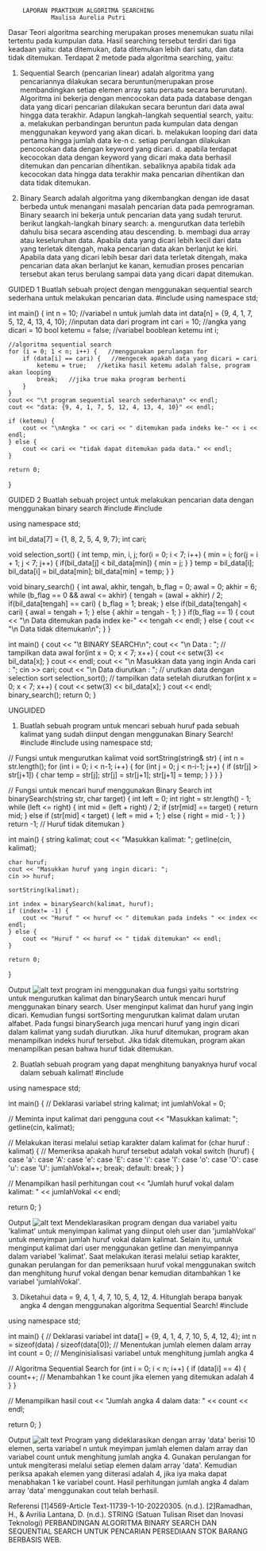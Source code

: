         LAPORAN PRAKTIKUM ALGORITMA SEARCHING
                Maulisa Aurelia Putri   

Dasar Teori
algoritma searching merupakan proses menemukan suatu nilai tertentu pada kumpulan data. Hasil searching tersebut terdiri dari tiga keadaan yaitu: data ditemukan, data ditemukan lebih dari satu, dan data tidak ditemukan. Terdapat 2 metode pada algoritma searching, yaitu:
1. Sequential Search (pencarian linear)
adalah algoritma yang pencariannya dilakukan secara beruntun(merupakan prose membandingkan setiap elemen array satu persatu secara berurutan). Algoritma ini bekerja dengan mencocokan data pada database dengan data yang dicari pencarian dilakukan secara beruntun dari data awal hingga data terakhir. Adapun langkah-langkah sequential search, yaitu:
    a. melakukan perbandingan beruntun pada kumpulan data dengan menggunakan keyword yang akan dicari.
    b. melakukan looping dari data pertama hingga jumlah data ke-n
    c. setiap perulangan dilakukan pencocokan data dengan keyword yang dicari.
    d. apabila terdapat kecocokan data dengan keyword yang dicari maka data berhasil ditemukan dan pencarian dihentikan. sebaliknya apabila tidak ada kecocokan data hingga data terakhir maka pencarian dihentikan dan data tidak ditemukan.

2. Binary Search
adalah algoritma yang dikembangkan dengan ide dasat berbeda untuk menangani masalah pencarian data pada pemrograman. Binary seaarch ini bekerja untuk pencarian data yang sudah terurut. berikut langkah-langkah binary search:
    a. mengurutkan data terlebih dahulu bisa secara ascending atau descending.
    b. membagi dua array atau keseluruhan data. Apabila data yang dicari lebih kecil dari data yang terletak ditengah, maka pencarian data akan berlanjut ke kiri. Apabila data yang dicari lebih besar dari data terletak ditengah, maka pencarian data akan berlanjut ke kanan, kemudian proses pencarian tersebut akan terus berulang sampai data yang dicari dapat ditemukan.

GUIDED 1
Buatlah sebuah project dengan menggunakan sequential search sederhana untuk melakukan pencarian data. 
#include <iostream>
using namespace std;

int main() {
    int n = 10;   //variabel n untuk jumlah data
    int data[n] = {9, 4, 1, 7, 5, 12, 4, 13, 4, 10};  //inputan data dari program
    int cari = 10;  //angka yang dicari = 10
    bool ketemu = false;   //variabel booblean ketemu
    int i;

    //algoritma sequential search
    for (i = 0; 1 < n; i++) {   //menggunakan perulangan for
        if (data[i] == cari) {   //mengecek apakah data yang dicari = cari
            ketemu = true;   //ketika hasil ketemu adalah false, program akan looping
            break;   //jika true maka program berhenti
        }
    }
    cout << "\t program sequential search sederhana\n" << endl;
    cout << "data: {9, 4, 1, 7, 5, 12, 4, 13, 4, 10}" << endl;

    if (ketemu) {
        cout << "\nAngka " << cari << " ditemukan pada indeks ke-" << i << endl;
    } else {
        cout << cari << "tidak dapat ditemukan pada data." << endl;
    }

    return 0;
}

GUIDED 2
Buatlah sebuah project untuk melakukan pencarian data dengan menggunakan binary search
#include <iostream>
#include <iomanip>  

using namespace std;

int bil_data[7] = {1, 8, 2, 5, 4, 9, 7};
int cari;

void selection_sort() {
    int temp, min, i, j;
    for(i = 0; i < 7; i++) {
        min = i;
        for(j = i + 1; j < 7; j++) {
            if(bil_data[j] < bil_data[min]) {
                min = j;
            }
        }
        temp = bil_data[i];
        bil_data[i] = bil_data[min];
        bil_data[min] = temp;
    }
}

void binary_search() {
    int awal, akhir, tengah, b_flag = 0;
    awal = 0;
    akhir = 6;
    while (b_flag == 0 && awal <= akhir) {
        tengah = (awal + akhir) / 2;
        if(bil_data[tengah] == cari) {
            b_flag = 1;
            break;
        } else if(bil_data[tengah] < cari) {
            awal = tengah + 1;
        } else {
            akhir = tengah - 1;
        }
    }
    if(b_flag == 1) {
        cout << "\n Data ditemukan pada index ke-" << tengah << endl;
    } else {
        cout << "\n Data tidak ditemukan\n";
    }
}

int main() {
    cout << "\t BINARY SEARCH\n";
    cout << "\n Data : ";
    // tampilkan data awal
    for(int x = 0; x < 7; x++) {
        cout << setw(3) << bil_data[x];
    }
    cout << endl;
    cout << "\n Masukkan data yang ingin Anda cari : ";
    cin >> cari;
    cout << "\n Data diurutkan : ";
    // urutkan data dengan selection sort
    selection_sort();
    // tampilkan data setelah diurutkan
    for(int x = 0; x < 7; x++) {
        cout << setw(3) << bil_data[x];
    }
    cout << endl;
    binary_search();
    return 0;
}

UNGUIDED
1. Buatlah sebuah program untuk mencari sebuah huruf pada sebuah kalimat yang sudah diinput dengan menggunakan Binary Search!
#include <iostream>
#include <string>
using namespace std;

// Fungsi untuk mengurutkan kalimat
void sortString(string& str) {
    int n = str.length();
    for (int i = 0; i < n-1; i++) {
        for (int j = 0; j < n-i-1; j++) {
            if (str[j] > str[j+1]) {
                char temp = str[j];
                str[j] = str[j+1];
                str[j+1] = temp;
            }
        }
    }
}

// Fungsi untuk mencari huruf menggunakan Binary Search
int binarySearch(string str, char target) {
    int left = 0;
    int right = str.length() - 1;
    while (left <= right) {
        int mid = (left + right) / 2;
        if (str[mid] == target) {
            return mid;
        } else if (str[mid] < target) {
            left = mid + 1;
        } else {
            right = mid - 1;
        }
    }
    return -1; // Huruf tidak ditemukan
}

int main() {
    string kalimat;
    cout << "Masukkan kalimat: ";
    getline(cin, kalimat);

    char huruf;
    cout << "Masukkan huruf yang ingin dicari: ";
    cin >> huruf;

    sortString(kalimat);

    int index = binarySearch(kalimat, huruf);
    if (index!= -1) {
        cout << "Huruf " << huruf << " ditemukan pada indeks " << index << endl;
    } else {
        cout << "Huruf " << huruf << " tidak ditemukan" << endl;
    }

    return 0;
}

Output
![alt text](image.png)
program ini menggunakan dua fungsi yaitu sortstring untuk mengurutkan kalimat dan binarySearch untuk mencari huruf menggunakan binary search. User menginput kalimat dan huruf yang ingin dicari. Kemudian fungsi sortSorting mengurutkan kalimat dalam urutan alfabet. Pada fungsi binarySearch juga mencari huruf yang ingin dicari dalam kalimat yang sudah diurutkan. Jika huruf ditemukan, program akan menampilkan indeks huruf tersebut. Jika tidak ditemukan, program akan menampilkan pesan bahwa huruf tidak ditemukan.

2. Buatlah sebuah program yang dapat menghitung banyaknya huruf vocal dalam sebuah kalimat!
#include <iostream>

using namespace std;

int main() {
  // Deklarasi variabel
  string kalimat;
  int jumlahVokal = 0;

  // Meminta input kalimat dari pengguna
  cout << "Masukkan kalimat: ";
  getline(cin, kalimat);

  // Melakukan iterasi melalui setiap karakter dalam kalimat
  for (char huruf : kalimat) {
    // Memeriksa apakah huruf tersebut adalah vokal
    switch (huruf) {
      case 'a':
      case 'A':
      case 'e':
      case 'E':
      case 'i':
      case 'I':
      case 'o':
      case 'O':
      case 'u':
      case 'U':
        jumlahVokal++;
        break;
      default:
        break;
    }
  }

  // Menampilkan hasil perhitungan
  cout << "Jumlah huruf vokal dalam kalimat: " << jumlahVokal << endl;

  return 0;
}

Output
![alt text](image-1.png)
Mendeklarasikan program dengan dua variabel yaitu 'kalimat' untuk menyimpan kalimat yang diinput oleh user dan 'jumlahVokal' untuk menyimpan jumlah huruf vokal dalam kalimat. Selain itu, untuk menginput kalimat dari user menggunakan getline dan menyimpannya dalam variabel 'kalimat'. Saat melakukan iterasi melalui setiap karakter, gunakan perulangan for dan pemeriksaan huruf vokal menggunakan switch dan menghitung huruf vokal dengan benar kemudian ditambahkan 1 ke variabel 'jumlahVokal'. 

3. Diketahui data = 9, 4, 1, 4, 7, 10, 5, 4, 12, 4. Hitunglah berapa banyak angka 4 dengan menggunakan algoritma Sequential Search!
#include <iostream>

using namespace std;

int main() {
  // Deklarasi variabel
  int data[] = {9, 4, 1, 4, 7, 10, 5, 4, 12, 4};
  int n = sizeof(data) / sizeof(data[0]); // Menentukan jumlah elemen dalam array
  int count = 0; // Menginisialisasi variabel untuk menghitung jumlah angka 4

  // Algoritma Sequential Search
  for (int i = 0; i < n; i++) {
    if (data[i] == 4) {
      count++; // Menambahkan 1 ke count jika elemen yang ditemukan adalah 4
    }
  }

  // Menampilkan hasil
  cout << "Jumlah angka 4 dalam data: " << count << endl;

  return 0;
}

Output
![alt text](image-2.png)
Program yang dideklarasikan dengan array 'data' berisi 10 elemen, serta variabel n untuk meyimpan jumlah elemen dalam array dan variabel count untuk menghitung jumlah angka 4. Gunakan perulangan for untuk mengiterasi melalui setiap elemen dalam array 'data'. Kemudian periksa apakah elemen yang diiterasi adalah 4, jika iya maka dapat menabhakan 1 ke variabel count. Hasil perhitungan jumlah angka 4 dalam array 'data' menggunakan cout telah berhasil.


Referensi
[1]4569-Article Text-11739-1-10-20220305. (n.d.). [2]Ramadhan, H., & Avrilia Lantana, D. (n.d.). STRING (Satuan Tulisan Riset dan Inovasi Teknologi) PERBANDINGAN ALGORITMA BINARY SEARCH DAN SEQUENTIAL SEARCH UNTUK PENCARIAN PERSEDIAAN STOK BARANG BERBASIS WEB.